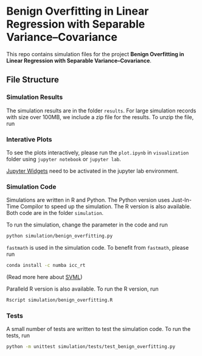 # Benign Overfitting in Linear Regression with Separable Variance–Covariance

This repo contains simulation files for the project **Benign Overfitting in Linear Regression with Separable Variance–Covariance**.

## File Structure

### Simulation Results

The simulation results are in the folder `results`. For large simulation records with size over 100MB, we include a zip file for the results. To unzip the file, run

### Interative Plots

To see the plots interactively, please run the `plot.ipynb` in `visualization` folder using `jupyter notebook` or `jupyter lab`. 

[Jupyter Widgets](https://ipywidgets.readthedocs.io/en/7.x/user_install.html) need to be activated in the jupyter lab environment.

### Simulation Code

Simulations are written in R and Python. The Python version uses Just-In-Time Compilor to speed up the simulation. The R version is also available. Both code are in the folder `simulation`.

To run the simulation, change the parameter in the code and run

```bash
python simulation/benign_overfitting.py
```

`fastmath`  is used in the simulation code. To benefit from `fastmath`, please run

```bash
conda install -c numba icc_rt
```

(Read more here about [SVML](https://numba.pydata.org/numba-doc/latest/user/performance-tips.html#intel-svml))

Paralleld R version is also available. To run the R version, run

```bash
Rscript simulation/benign_overfitting.R
```

### Tests

A small number of tests are written to test the simulation code. To run the tests, run

```bash
python -m unittest simulation/tests/test_benign_overfitting.py
```
